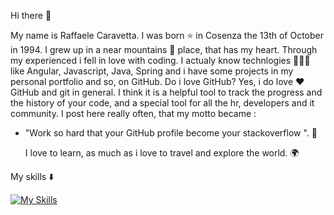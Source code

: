 
Hi there 👋

My name is Raffaele Caravetta. 
I was born ⭐ in Cosenza the 13th of October in 1994. I grew up in a near mountains 🌄 place, that has my heart. Through my experienced i fell in love with coding. I actualy know technlogies 👨🏽‍💻 like Angular, Javascript, Java, Spring and i have some projects in my personal portfolio and so, on GitHub. Do i love GitHub? Yes, i do love ❤️ GitHub and git in general. I think it is a helpful tool to track the progress and the history of your code, and a special tool for all the hr, developers and it community. I post here really often, that my motto became : 

- "Work so hard that your GitHub profile become your stackoverflow ". 💬

  I love to learn, as much as i love to travel and explore the world. 🌍

My skills ⬇️

[![My Skills](https://skillicons.dev/icons?i=angular,atom,bash,js,html,css,bootstrap,blender,eclipse,firebase,git,github,heroku,hibernate,idea,ai,mysql,nodej,postgres,spring,stackoverflow,threejs,ts,vscode,react,redux)](https://skillicons.dev)




